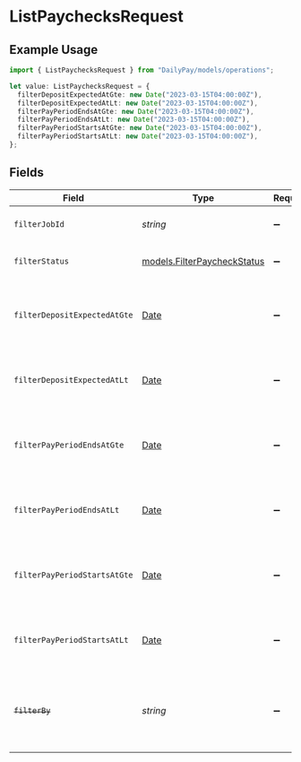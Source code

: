 # ListPaychecksRequest

## Example Usage

```typescript
import { ListPaychecksRequest } from "DailyPay/models/operations";

let value: ListPaychecksRequest = {
  filterDepositExpectedAtGte: new Date("2023-03-15T04:00:00Z"),
  filterDepositExpectedAtLt: new Date("2023-03-15T04:00:00Z"),
  filterPayPeriodEndsAtGte: new Date("2023-03-15T04:00:00Z"),
  filterPayPeriodEndsAtLt: new Date("2023-03-15T04:00:00Z"),
  filterPayPeriodStartsAtGte: new Date("2023-03-15T04:00:00Z"),
  filterPayPeriodStartsAtLt: new Date("2023-03-15T04:00:00Z"),
};
```

## Fields

| Field                                                                                                                   | Type                                                                                                                    | Required                                                                                                                | Description                                                                                                             | Example                                                                                                                 |
| ----------------------------------------------------------------------------------------------------------------------- | ----------------------------------------------------------------------------------------------------------------------- | ----------------------------------------------------------------------------------------------------------------------- | ----------------------------------------------------------------------------------------------------------------------- | ----------------------------------------------------------------------------------------------------------------------- |
| `filterJobId`                                                                                                           | *string*                                                                                                                | :heavy_minus_sign:                                                                                                      | Limit the results to documents related to a specific job                                                                |                                                                                                                         |
| `filterStatus`                                                                                                          | [models.FilterPaycheckStatus](../../models/filterpaycheckstatus.md)                                                     | :heavy_minus_sign:                                                                                                      | Limit the results to paychecks with the specified status                                                                |                                                                                                                         |
| `filterDepositExpectedAtGte`                                                                                            | [Date](https://developer.mozilla.org/en-US/docs/Web/JavaScript/Reference/Global_Objects/Date)                           | :heavy_minus_sign:                                                                                                      | Limit the results to paychecks with deposit_expected_at greater than or equal to the specified date                     | 2023-03-15T04:00:00Z                                                                                                    |
| `filterDepositExpectedAtLt`                                                                                             | [Date](https://developer.mozilla.org/en-US/docs/Web/JavaScript/Reference/Global_Objects/Date)                           | :heavy_minus_sign:                                                                                                      | Limit the results to paychecks with deposit_expected_at less than the specified date                                    | 2023-03-15T04:00:00Z                                                                                                    |
| `filterPayPeriodEndsAtGte`                                                                                              | [Date](https://developer.mozilla.org/en-US/docs/Web/JavaScript/Reference/Global_Objects/Date)                           | :heavy_minus_sign:                                                                                                      | Limit the results to paychecks with pay_period_ends_at greater than or equal to the specified date                      | 2023-03-15T04:00:00Z                                                                                                    |
| `filterPayPeriodEndsAtLt`                                                                                               | [Date](https://developer.mozilla.org/en-US/docs/Web/JavaScript/Reference/Global_Objects/Date)                           | :heavy_minus_sign:                                                                                                      | Limit the results to paychecks with pay_period_ends_at less than the specified date                                     | 2023-03-15T04:00:00Z                                                                                                    |
| `filterPayPeriodStartsAtGte`                                                                                            | [Date](https://developer.mozilla.org/en-US/docs/Web/JavaScript/Reference/Global_Objects/Date)                           | :heavy_minus_sign:                                                                                                      | Limit the results to paychecks with pay_period_starts_at greater than or equal to the specified date                    | 2023-03-15T04:00:00Z                                                                                                    |
| `filterPayPeriodStartsAtLt`                                                                                             | [Date](https://developer.mozilla.org/en-US/docs/Web/JavaScript/Reference/Global_Objects/Date)                           | :heavy_minus_sign:                                                                                                      | Limit the results to paychecks with pay_period_starts_at less than the specified date                                   | 2023-03-15T04:00:00Z                                                                                                    |
| ~~`filterBy`~~                                                                                                          | *string*                                                                                                                | :heavy_minus_sign:                                                                                                      | : warning: ** DEPRECATED **: This will be removed in a future release, please migrate away from it as soon as possible. |                                                                                                                         |